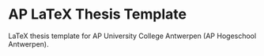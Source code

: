 AP LaTeX Thesis Template
========================

LaTeX thesis template for AP University College Antwerpen (AP Hogeschool Antwerpen).


